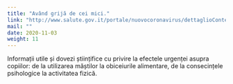 ```yaml
---
title: "Având grijă de cei mici."
link: "http://www.salute.gov.it/portale/nuovocoronavirus/dettaglioContenutiNuovoCoronavirus.jsp?lingua=italiano&id=5413&area=nuovoCoronavirus&menu=vuoto"
mail: ""
date: 2020-11-03
weight: 11
---
```


Informații utile și dovezi științifice cu privire la efectele urgenței asupra copiilor: de la utilizarea măștilor la obiceiurile alimentare, de la consecințele psihologice la activitatea fizică.